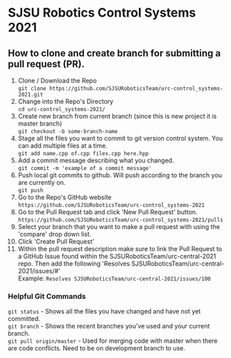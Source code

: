 # SJSU Robotics Control Systems 2021

## How to clone and create branch for submitting a pull request (PR).

1. Clone / Download the Repo  
   `git clone https://github.com/SJSURoboticsTeam/urc-control_systems-2021.git`
1. Change into the Repo's Directory  
   `cd urc-control_systems-2021/`
1. Create new branch from current branch (since this is new project it is master branch)  
   `git checkout -b some-branch-name`
1. Stage all the files you want to commit to git version control system. You can add multiple files at a time.  
   `git add name.cpp of.cpp files.cpp here.hpp`
1. Add a commit message describing what you changed.  
   `git commit -m 'example of a commit message'`
1. Push local git commits to github. Will push according to the branch you are currently on.  
   `git push`
1. Go to the Repo's GitHub website  
   `https://github.com/SJSURoboticsTeam/urc-control_systems-2021`
1. Go to the Pull Request tab and click 'New Pull Request' button.
   `https://github.com/SJSURoboticsTeam/urc-control_systems-2021/pulls`
1. Select your branch that you want to make a pull request with using the 'compare' drop down list.
1. Click 'Create Pull Request'
1. Within the pull request description make sure to link the Pull Request to a GitHub Issue found within the SJSURoboticsTeam/urc-central-2021 repo. Then add the following 'Resolves SJSURoboticsTeam/urc-central-2021/issues/#'  
   Example: `Resolves SJSURoboticsTeam/urc-central-2021/issues/100`

### Helpful Git Commands

`git status` - Shows all the files you have changed and have not yet committed.  
`git branch` - Shows the recent branches you've used and your current branch.  
`git pull origin/master` - Used for merging code with master when there are code conflicts. Need to be on development branch to use.
